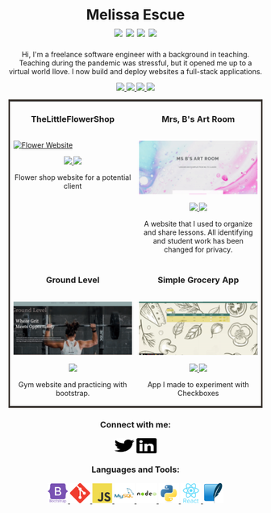 <h1 align="center"> Melissa Escue </br> 
    <img src="https://img.shields.io/static/v1?label=|&message=JavaScript&color=23555f&style=plastic&logo=javascript&logo-color=white"/>
    <img src="https://img.shields.io/static/v1?label=|&message=CSS&color=23555f&style=plastic&logo=css3&logo-color=white"/>
    <img src="https://img.shields.io/static/v1?label=|&message=NodeJS&color=23555f&style=plastic&logo=node.js&logo-color=white"/>
    <img src="https://img.shields.io/static/v1?label=|&message=MongoDB&color=23555f&style=plastic&logo=mongodb&logo-color=white"/>
    </h1>
    
<p align="center">Hi, I'm a freelance software engineer with a background in teaching. Teaching during the pandemic was stressful, but it opened me up to a virtual world Ilove. I now build and deploy websites a full-stack applications.
<!-- Hi, I'm a freelance software engineer with a background in teaching. Teaching during the pandemic was stressful, but it opened me up to a virtual world I love. I nowbuild and deploy websites a full-stack applications. -->
</p>
    
<p align="center">
  <a href="https://melissaescue.netlify.app/" target="_blank">
    <img src="https://img.shields.io/static/v1?label=|&message=WEBSITE&color=23555f&style=plastic&logo=react&logo-color=white"/>
  </a>
  <a href="https://www.linkedin.com/in/melissaescue/.com" target="_blank">
    <img src="https://img.shields.io/static/v1?label=|&message=LINKEDIN&color=cdf998&style=plastic&logo=linkedin&logo-color=white"/>
  </a>
  <a href="https://angel.co/u/melissa-escue" target="_blank">
      <img src="https://img.shields.io/static/v1?label=|&message=ANGEL-LIST&color=cdf998&style=plastic&logo=angellist&logo-color=white"/>
  </a>
  <a href="melissaEscueResume.docx.pdf" target="_blank">
      <img src="https://img.shields.io/static/v1?label=|&message=RESUME&color=23555f&style=plastic&logo=adobeacrobatreader&logo-color=white"/>
  </a>
</p>
    
<table align="center" bordercolor="#3B3530">
        <tr>
            <td width="50%" valign="top">
                <h3 align="center">TheLittleFlowerShop</h3>
                <br />
                    <a target="_blank" href="https://melissaescue.netlify.app/thelittleflowershop/">
                    <img src="theLittleFlowerShop.gif" width="100%"  alt="Flower Website"/>
                </a>
                <br />
                <p align="center">
                     <a href="https://github.com/missmae448/flowerShop" target="_blank">
                        <img src="https://img.shields.io/static/v1?label=|&message=REPO&color=23555f&style=plastic&logo=github&logo-color=white"/>
                    </a>
                    <a href="https://melissaescue.netlify.app/thelittleflowershop/" target="_blank">
                        <img src="https://img.shields.io/static/v1?label=|&message=WEBSITE&color=23555f&style=plastic&logo=html5&logo-color=white"/>
                    </a>
                <p align="center">Flower shop website for a potential client</p>
            </td>
            <td width="50%" valign="top">
                <h3 align="center">Mrs, B's Art Room</h3>
                <br />
                    <a target="_blank" href="https://melissaescue.netlify.app/art%20blog/index.html">
                    <img src="class.gif" width="100%"  alt="Art Website"/>
                </a>
                <br />
                <p align="center">
                    <a href="https://github.com/missmae448/Artblog" target="_blank">
                        <img src="https://img.shields.io/static/v1?label=|&message=REPO&color=23555f&style=plastic&logo=github&logo-color=white"/>
                    </a>
                    <a href="https://melissaescue.netlify.app/art%20blog/index.html" target="_blank">
                        <img src="https://img.shields.io/static/v1?label=|&message=WEBSITE&color=23555f&style=plastic&logo=html5&logo-color=white"/>
                    </a>
                </p>
                <p align="center">A website that I used to organize and share lessons. All identifying and student work has been changed for privacy.</p>
            </td>
        </tr>
        <tr>
            <td width="50%" valign="top">
                <h3 align="center">Ground Level </h3>
                <br />
                    <a target="_blank" href="https://melissaescue.netlify.app/wireframe/wireframe.html">
                    <img src="gym.gif" width="100%"  alt="Coding MeetUp"/>
                </a>
                <br />
                <p align="center">
                    <a href="https://melissaescue.netlify.app/wireframe/wireframe.html" target="_blank">
                        <img src="https://img.shields.io/static/v1?label=|&message=WEBSITE&color=23555f&style=plastic&logo=wordpress&logo-color=white"/>
                    </a>
                <p align="center">Gym website and practicing with bootstrap.</p>
            </td>
            <td width="50%" valign="top">
                <h3 align="center">Simple Grocery App</h3>
                <br />
                    <a target="_blank" href="https://fresh-grocery.herokuapp.com/">
                    <img src="grocery.gif" width="100%"  alt="Coding MeetUp"/>
                </a>
                <br />
                <p align="center">
                    <a href="https://github.com/missmae448/grocery-list-app" target="_blank">
                        <img src="https://img.shields.io/static/v1?label=|&message=REPO&color=23555f&style=plastic&logo=github&logo-color=white"/>
                    </a>
                    <a href="https://fresh-grocery.herokuapp.com/" target="_blank">
                        <img src="https://img.shields.io/static/v1?label=|&message=WEBSITE&color=23555f&style=plastic&logo=html5&logo-color=white"/>
                    </a>
                </p>
                <p align="center">App I made to experiment with Checkboxes</p>
            </td>
        </tr>
       <!-- <tr>
            <td width="50%" valign="top">
                <h3 align="center">A</h3>
                <br />
                    <a target="_blank" href="">
                    <img src= width="100%"  alt="Coding MeetUp"/>
                </a>
                <br />
                <p align="center">
                    <a href="/" target="_blank">
                        <img src="https://img.shields.io/static/v1?label=|&message=WEBSITE&color=23555f&style=plastic&logo=wordpress&logo-color=white"/>
                    </a>
                <p align="center">Coaching for runners</p>
            </td>
            <td width="50%" valign="top">
                <h3 align="center">Portfolio</h3>
                <br />
                    <a target="_blank" href="">
                    <img src= width="100%"  alt="Coding MeetUp"/>
                </a>
                <br />
                <p align="center">
                    <a href="" target="_blank">
                        <img src="https://img.shields.io/static/v1?label=|&message=REPO&color=23555f&style=plastic&logo=github&logo-color=white"/>
                    </a>
                    <a href="" target="_blank">
                        <img src="https://img.shields.io/static/v1?label=|&message=WEBSITE&color=23555f&style=plastic&logo=html5&logo-color=white"/>
                    </a>
                </p>
                <p align="center">Personal portfolio page</p>
            </td>
        </tr> -->
    </table>



<h3 align="center">Connect with me:</h3>
<p align="center">
<a href="https://twitter.com/mel54924853" target="blank"><img align="center" src="twitter.svg" alt="Melissa_Twitter" height="30" width="40" /></a>
<a href="https://www.linkedin.com/in/melissaescue/" target="blank"><img align="center" src="linkedin.svg" alt="Melissa_linkedin" height="30" width="40" /></a>
</p>

<h3 align="center">Languages and Tools:</h3>
<p align="center"> <a href="https://getbootstrap.com" target="_blank" rel="noreferrer"> <img src="bootstrap.svg" alt="bootstrap" width="40" height="40"/> </a> <a href="https://git-scm.com/" target="_blank" rel="noreferrer"> <img src="git.svg" alt="git" width="40" height="40"/> </a> <a href="https://developer.mozilla.org/en-US/docs/Web/JavaScript" target="_blank"rel="noreferrer"> <img src="https://raw.githubusercontent.com/devicons/devicon/master/icons/javascript/javascript-original.svg" alt="javascript" width="40" height="40"/> <a> <a href="https://www.mysql.com/" target="_blank" rel="noreferrer"> <img src="mysql.svg" alt="mysql" width="40" height="40"/> </a> <a href="https://nodejs.org" target="_blank" rel="noreferrer"> <img src="nodejs.svg" alt="nodejs" width="40" height="40"/> </a> <a href="https://www.python.org"target="_blank" rel="noreferrer"> <img src="https://raw.githubusercontent.com/devicons/devicon/master/icons/python/python-original.svg" alt="python" width="40" height="40"> </a> <a href="https://reactjs.org/" target="_blank" rel="noreferrer"> <img src="react-original-wordmark.svg" alt="react" width="40" height="40"/> </a> <a href="https://www.sqlite.org/" target="_blank" rel="noreferrer"> <img src="sqlite-icon.svg" alt="sqlite" width="40" height="40"/> </a> </p>
    